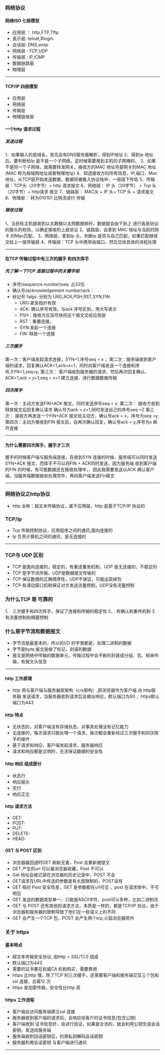 ### 网络协议

#### 网络ISO 七层模型 
- 应用层 ： http,FTP,Tftp
- 表示层:   teInet,Rlogin
- 会话层:   DNS,smtp
- 网络层 : TCP,UDP
- 传输层 : IP,ICMP
- 数据链路层
- 物理层
----

#### TCP/IP 四层模型
- 应用层
- 网络层
- 传输层
- 物理链继层
#### 一个http 请求过程
##### 发送过程
1、如果输入的是域名，首先会有DNS服务器解析，得到IP地址
2、得到ip 地址后，要判断给Ip 是不是一个子网络，这时候需要用到主机的子网掩码，
3、如果不是同一个子网络，就需要转发网关，接收方的MAC 地址将是网关的MAC 地址 (MAC 称为局域网地址或者物理地址)
4、知道接收方的所有信息，IP,端口，Mac 地址，从TCP层开始发送数据，数据将被推入协议栈中，一层层下传低
5、传输层：TCP头（20字节）+ http 请求报文
6、网络层： IP 头（20字节） + Tcp 头 （20字节）+ http请求 报文
7、链路层： MAC头 + IP 头+ TCP 头 + 请求报文
8、物理层： 转为010101 比特流进行 传输

##### 接收过程
1、当目标主机接收到以太数据以太网数据帧时，数据就会由下到上 进行各层协议的报头的校验，以确定接收的上层协议
2、链路层，会拿到 MAC 地址与当前的网卡 的Mac匹配，
3、网络层，拿到Ip 头，判断ip 是否与自己匹配，如果匹配继续交给上一层传输层
4、传输层：TCP 头中携带由端口，然后交给具体的进程处理

----

#### 在TCP 传输过程中有三次的握手 和四次挥手

##### 先了解一下TCP 连接过程中的关键字段
- 序号(sequence number)seq: 占32位
- 确认号(acknowledgement number)ack：
- 标记号 falgs: 分别为 URG,ACK,PSH,RST,SYN,FIN
  - URG:紧急指针有效
  - ACK: 确认序号有效，与ack 序号区别，用大写表示
  - PSH：接收方应该尽快将这个报文交给应用层
  - RST：重置连接。
  - SYN:发起一个连接
  - FIN: 释放一个连接

##### 三次握手
第一次：客户端发起请求连接，SYN=1,序号seq = x；
第二次：服务端收到客户端的请求，回复确认ACK=1,ack=x+1，同时向客户端发送一个连接和序号,SYN=1,seq=y;
第三次： 客户端收到服务器的请求，然后再次回复确认，ACK=1,ack = y+1;seq = x+1
建立连接，进行数据数据传输
##### 四次挥手
第一次：主动方发送FIN+ACK 报文。同时发送序号seq = z;
第二次： 接收方收到释放报文后回复确认请求 确认号为ack = z+1,同时发送自己的序号seq =Z
第三次： 接收方再发送一个FIN+ACK 报文给主动方，确认号ack = x，序号为seq =y;
第四次：主动方接收到FIN 报文后，会再次确认回复，确认号ack = y,序号为x
断开连接

---

#### 为什么需要四次挥手，握手才三次
握手的时候客户端与服务端连接，在收到SYN 连接的时候，服务端可以同时发送SYN+ACK 报文，而挥手不可以将FIN + ACK同时发送，因为服务端 收到客户端的FIN 的时候，有可能数据还在接收处理中，，因此我需要发送以ACK 确认客户端，当服务端数据接收处理完毕，再向客户端发送FIn报文

---

### 网络协议之http协议
- http 全称：超文本传输协议，属于应用层，http 是基于TCP/IP 协议的

### TCP/Ip
- Tcp 传输控制协议，应用程序之间的通讯,面向连接的
- Ip 负责计算机之间的通讯，是无连接的

---
### TCP与 UDP 区别
- TCP 是面向连接的，稳定的，有重连重发机制，UDP 是无连接的，不稳定的
- TCP 是字节流传输，UDP是数据报文传输的
- TCP 保证数据的正确顺序性，UDP不保证，可能出现掉包
- TCP 有滑动窗口机制保证对方发送流量控制，UDP没有流量控制

### 为什么TCP 是 可靠的
1、 三次握手和四次挥手，保证了连接和传输的稳定性
2、 有确认和重传机制
3. 有流量控制和拥塞控制

### 什么是字节流和数据报文
- 字节流是最基本的，所以的I/O 的字类都是，处理二进制的数据
- 字节是byte,报文是做了标记，封装的数据
- 报文是网络中传输的数据单元，传输过程中会不断的封装成分组、包、帧来传输，有报文头信息

---

#### http 工作原理
- http 用与客户端与服务器架架构（c/s架构）,即浏览器作为客户端 向 http服务器 发送请求，当服务器收到请求后会做出响应，默认端口为80 ，https默认端口为443


#### http 特点
- 无状态的，对客户端没有存储状态，对事务处理没有记忆能力
- 无连接的，每次请求只能处理一个请求，每次都会重新经过三次握手和四次挥手的操作
- 基于请求和响应，客户端发起请求，服务器响应
- 请求和响应都是文明的，无法保证数据的安全性

#### http 响应 组成部分
- 状态行
- 响应报头
- 空行
- 响应正文

#### http 请求方法
- GET:
- POST:
- PUT:
- DELETE: 
- HEAD:

#### GET 与 POST 区别
- 浏览器器回退时GET 刷新无害，Post 会重新被提交
- GET 产生的url 可以被浏览器收藏，Post 不可以
- Get 地址会被记录在浏览器的历史记录中，POST 不会
- GET请求在URL中传送的参数是有长度限制的，POST没有
- GET 相对 Post 安全性差，GET 是参数都在url可见 ，post 在请求体中，不可明见
- GET 发送的数据类型单一，只能是ASCll字符，post可以多种，比如二进制流
- GET 与 POST 还有其他的请求方法，本质是一样的，都是TCP/IP 协议，由于浏览器和服务器的限制导致了他们在一些语义上的不同
- GET 会产生一个TCP 包，POST 会产生两个tcp,火狐浏览器除外

### 关于 https
#### 基本特点
 - 超文本传输安全协议, 由http + SSL/TLS 组成 
 - 默认端口为443
 - 需要的证书要在权威CA 机构购买，需要费用
 - https 比http 慢，除了TCP 的三次握手，还需要客户端和服务端交互三个包和ssl 连接，总需12 次
 - https 是加密传输，安全性比http 高
 
#### https 工作流程
 - 客户端会访问服务端建立ssl 连接
 - 服务器收到客户端的请求后，会响应给客户的证书信息(包含公钥)
 - 客户端收到 证书信息好，会进行验证，如果是合法的，就会利用公钥生成会话密钥，发送给服务端
 - 服务端收到回话密钥后，利用私钥解码会话密钥
 - 服务器利用会话密钥 与客户端进行通讯

---